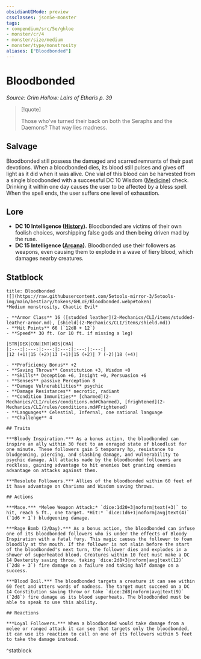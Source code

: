 ```yaml
---
obsidianUIMode: preview
cssclasses: json5e-monster
tags:
- compendium/src/5e/ghloe
- monster/cr/4
- monster/size/medium
- monster/type/monstrosity
aliases: ["Bloodbonded"]
---
```

# Bloodbonded
*Source: Grim Hollow: Lairs of Etharis p. 39*  

> [!quote]  
> 
> Those who've turned their back on both the Seraphs and the Daemons? That way lies madness.

## Salvage

Bloodbonded still possess the damaged and scarred remnants of their past devotions. When a bloodbonded dies, its blood still pulses and gives off light as it did when it was alive. One vial of this blood can be harvested from a single bloodbonded with a successful DC 10 Wisdom ([Medicine](2-Mechanics/CLI/rules/skills.md#Medicine)) check. Drinking it within one day causes the user to be affected by a bless spell. When the spell ends, the user suffers one level of exhaustion.

## Lore

- **DC 10 Intelligence ([History](2-Mechanics/CLI/rules/skills.md#History)).** Bloodbonded are victims of their own foolish choices, worshipping false gods and then being driven mad by the ruse.  
- **DC 15 Intelligence ([Arcana](2-Mechanics/CLI/rules/skills.md#Arcana)).** Bloodbonded use their followers as weapons, even causing them to explode in a wave of fiery blood, which damages nearby creatures.  

## Statblock

```ad-statblock
title: Bloodbonded
![](https://raw.githubusercontent.com/5etools-mirror-3/5etools-img/main/bestiary/tokens/GHLoE/Bloodbonded.webp#token)
*Medium monstrosity, Chaotic Evil*

- **Armor Class** 16 ([studded leather](2-Mechanics/CLI/items/studded-leather-armor.md), [shield](2-Mechanics/CLI/items/shield.md))
- **Hit Points** 66 (`12d8 + 12`)
- **Speed** 30 ft. (or 10 ft. if missing a leg)

|STR|DEX|CON|INT|WIS|CHA|
|:---:|:---:|:---:|:---:|:---:|:---:|
|12 (+1)|15 (+2)|13 (+1)|15 (+2)| 7 (-2)|18 (+4)|

- **Proficiency Bonus** +2
- **Saving Throws** Constitution +3, Wisdom +0
- **Skills** Deception +6, Insight +0, Persuasion +6
- **Senses** passive Perception 8
- **Damage Vulnerabilities** psychic
- **Damage Resistances** necrotic, radiant
- **Condition Immunities** [charmed](2-Mechanics/CLI/rules/conditions.md#Charmed), [frightened](2-Mechanics/CLI/rules/conditions.md#Frightened)
- **Languages** Celestial, Infernal, one national language
- **Challenge** 4

## Traits

***Bloody Inspiration.*** As a bonus action, the bloodbonded can inspire an ally within 30 feet to an enraged state of bloodlust for one minute. These followers gain 5 temporary hp, resistance to bludgeoning, piercing, and slashing damage, and vulnerability to psychic damage. All attacks made by the bloodbonded followers are reckless, gaining advantage to hit enemies but granting enemies advantage on attacks against them.

***Resolute Followers.*** Allies of the bloodbonded within 60 feet of it have advantage on Charisma and Wisdom saving throws.

## Actions

***Mace.*** *Melee Weapon Attack:* `dice:1d20+3|noform|text(+3)` to hit, reach 5 ft., one target. *Hit:* `dice:1d6+1|noform|avg|text(4)` (`1d6 + 1`) bludgeoning damage.

***Rage Bomb (2/Day).*** As a bonus action, the bloodbonded can infuse one of its bloodbonded followers who is under the effects of Bloody Inspiration with a fatal fury. This magic causes the follower to foam bloodily at the mouth. If the follower is not slain before the start of the bloodbonded's next turn, the follower dies and explodes in a shower of superheated blood. Creatures within 10 feet must make a DC 14 Dexterity saving throw, taking `dice:2d8+3|noform|avg|text(12)` (`2d8 + 3`) fire damage on a failure and taking half damage on a success.

***Blood Boil.*** The bloodbonded targets a creature it can see within 60 feet and utters words of madness. The target must succeed on a DC 14 Constitution saving throw or take `dice:2d8|noform|avg|text(9)` (`2d8`) fire damage as its blood superheats. The bloodbonded must be able to speak to use this ability.

## Reactions

***Loyal Followers.*** When a bloodbonded would take damage from a melee or ranged attack it can see that targets only the bloodbonded, it can use its reaction to call on one of its followers within 5 feet to take the damage instead.
```
^statblock